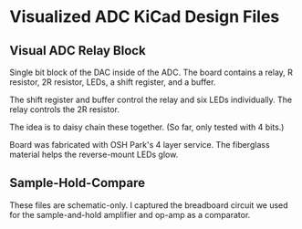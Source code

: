 # Visualized ADC KiCad Design Files

## Visual ADC Relay Block
Single bit block of the DAC inside of the ADC. The board contains a relay, R resistor, 2R resistor, LEDs, a shift register, and a buffer. 

The shift register and buffer control the relay and six LEDs individually. The relay controls the 2R resistor. 

The idea is to daisy chain these together. (So far, only tested with 4 bits.)

Board was fabricated with OSH Park's 4 layer service. The fiberglass material helps the reverse-mount LEDs glow.

## Sample-Hold-Compare
These files are schematic-only. I captured the breadboard circuit we used for the sample-and-hold amplifier and op-amp as a comparator.
